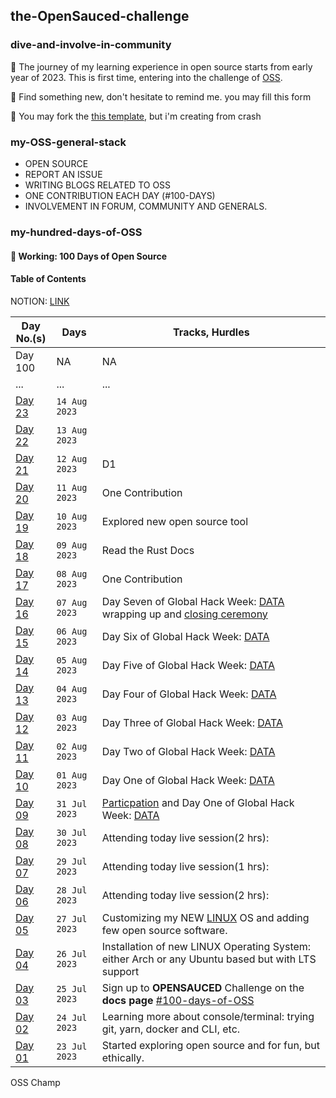 ## the-OpenSauced-challenge

### dive-and-involve-in-community

:rocket: The journey of my learning experience in open source starts from early year of 2023. This is first time, entering into the challenge of [OSS](https://docs.opensauced.pizza/community/100-days-of-oss/).

:page_with_curl: Find something new, don't hesitate to remind me. you may fill this form

:pushpin: You may fork the [this template](https://github.com/open-sauced/100-days-of-oss-template), but i'm creating from crash


### my-OSS-general-stack
- OPEN SOURCE
- REPORT AN ISSUE
- WRITING BLOGS RELATED TO OSS
- ONE CONTRIBUTION EACH DAY (#100-DAYS)
- INVOLVEMENT IN FORUM, COMMUNITY AND GENERALS.


### my-hundred-days-of-OSS
#### :necktie: Working: 100 Days of Open Source

#### Table of Contents
NOTION: [LINK](https://butter-cornflower-1b1.notion.site/my-hundred-days-of-OSS-5587d964bdf54a2b810c089504c90c51)

| Day No.(s) | Days | Tracks, Hurdles |
|--|-----|------------------|
| Day 100 | NA | NA |
| ... | ... | ... |
| [Day 23](#day17) | `14 Aug 2023` |  |
| [Day 22](#day17) | `13 Aug 2023` |  |
| [Day 21](#day17) | `12 Aug 2023` | D1 |
| [Day 20](#day17) | `11 Aug 2023` | One Contribution |
| [Day 19](#day17) | `10 Aug 2023` | Explored new open source tool |
| [Day 18](#day17) | `09 Aug 2023` | Read the Rust Docs |
| [Day 17](#day17) | `08 Aug 2023` | One Contribution |
| [Day 16](#day16) | `07 Aug 2023` | Day Seven of Global Hack Week: [DATA](https://events.mlh.io/events/10012-ghw-data-week-today-in-ghw-day-7) wrapping up and [closing ceremony](https://www.twitch.tv/videos/1892549054) |
| [Day 15](#day15) | `06 Aug 2023` | Day Six of Global Hack Week: [DATA](https://events.mlh.io/events/10011-ghw-data-week-today-in-ghw-day-6) |
| [Day 14](#day14) | `05 Aug 2023` | Day Five of Global Hack Week: [DATA](https://events.mlh.io/events/10051-ghw-data-week-building-an-unofficial-mlh-events-api-pt-1) |
| [Day 13](#day13) | `04 Aug 2023` | Day Four of Global Hack Week: [DATA](https://events.mlh.io/events/10009-ghw-data-week-today-in-ghw-day-4) |
| [Day 12](#day12) | `03 Aug 2023` | Day Three of Global Hack Week: [DATA](https://events.mlh.io/events/10008-ghw-data-week-today-in-ghw-day-3) |
| [Day 11](#day11) | `02 Aug 2023` | Day Two of Global Hack Week: [DATA](https://events.mlh.io/events/10007-ghw-data-week-today-in-ghw-day-2) |
| [Day 10](#day10) | `01 Aug 2023` | Day One of Global Hack Week: [DATA](https://events.mlh.io/events/10013-ghw-data-week-opening-ceremony) |
| [Day 09](#day09) | `31 Jul 2023` | [Particpation](https://events.mlh.io/events/9764-global-hack-week-security-week) and Day One of Global Hack Week: [DATA]() |
| [Day 08](#day08) | `30 Jul 2023` | Attending today live session(2 hrs): |
| [Day 07](#day07) | `29 Jul 2023` | Attending today live session(1 hrs): |
| [Day 06](#day06) | `28 Jul 2023` | Attending today live session(2 hrs): |
| [Day 05](#day05) | `27 Jul 2023` | Customizing my NEW [LINUX](https://www.linuxmint.com/rel_victoria_xfce_whatsnew.php) OS and adding few open source software. |
| [Day 04](#day04) | `26 Jul 2023` | Installation of new LINUX Operating System: either Arch or any Ubuntu based but with LTS support |
| [Day 03](#day03) | `25 Jul 2023` | Sign up to **OPENSAUCED** Challenge on the **docs page** [#100-days-of-OSS](https://github.com/stlajay/miniatureOSS/tree/master#dive-and-involve-in-community)|
| [Day 02](#day02) | `24 Jul 2023` | Learning more about console/terminal: trying git, yarn, docker and CLI, etc. |
| [Day 01](#day01) | `23 Jul 2023` | Started exploring open source and for fun, but ethically. |

OSS Champ